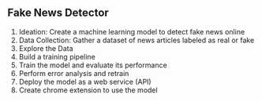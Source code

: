 ## Fake News Detector

1. Ideation: Create a machine learning model to detect fake news online
2. Data Collection: Gather a dataset of news articles labeled as real or fake
3. Explore the Data
4. Build a training pipeline
5. Train the model and evaluate its performance
6. Perform error analysis and retrain
7. Deploy the model as a web service (API)
8. Create chrome extension to use the model

